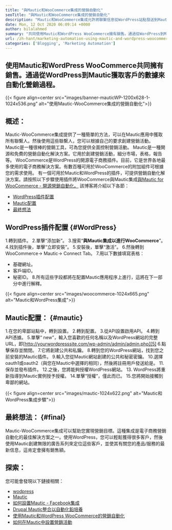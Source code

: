 ```yaml
---
title: "與Mautic和WooCommerce集成的營銷自動化" 
seoTitle: "與Mautic和WooCommerce集成的營銷自動化" 
description: "Mautic和WooCommerce集成允許將聯繫信息從WordPress站點發送到Mautic。這有助於通過Mautic App推銷產品。" 
date: Mon, 12 Oct 2020 06:09:14 +0000
author: bilalahmed
summary: "共同使用Mautic和WordPress WooCommerce擁有銷售。通過從WordPress到Mautic獲取客戶的數據來自動化營銷過程。" 
url: /zh-hant/marketing-automation-using-mautic-and-wordpress-woocommerce/
categories: ['Blogging', 'Marketing Automation']
---
```


## 使用Mautic和WordPress WooCommerce共同擁有銷售。通過從WordPress到Mautic獲取客戶的數據來自動化營銷過程。

{{< figure align=center src="images/banner-mauticWP-1200x628-1-1024x536.png" alt="使用Mautic-WooCommerce集成的營銷自動化">}}


## 概述：
Mautic-WooCommerce集成提供了一種簡單的方法，可以在Mautic應用中獲取所有聯繫人。然後使用這些聯繫人，您可以根據自己的要求創建營銷活動。 Mautic是一種很棒的營銷工具，可為您提供全面控制營銷活動。
Mautic是一種開源和免費的營銷自動化解決方案。它用於創建營銷活動，細分市場，表格，報告等。
WooCommerce是WordPress的開源電子商務插件。目前，它是世界各地最多使用的電子商務解決方案。有數百種可用於WooCommerce的附加組件可根據您的需求使用。
有一個可用於Mautic和WordPress的插件，可提供營銷自動化解決方案。請按照以下步驟使用插件將WooCommerce與Mautic集成[與Mautic for WooCommerce  - 開源營銷自動化。][1]
該博客將介紹以下各節：
  * [WordPress插件配置][2]
  * [Mautic配置][3]
  * [最終想法][4]

## WordPress插件配置 {#WordPress}
  1.轉到插件。
  2.單擊“添加新”。
  3.搜索“**與Mautic集成以進行WooCommerce**”。
  4.找到插件後，單擊“立即安裝”。
  5.安裝後，單擊“激活”。
  6.然後轉到WooCommerce-> Mautic-> Connect Tab。
  7.用以下數據填寫表格：
* 基礎網址。
* 客戶端ID。
* 秘密ID。
  8.所有這些字段都將在配置Mautic應用程序上進行，這將在下一部分中進行解釋。

{{< figure align=center src="images/woocommerce-1024x665.png" alt="Mautic和WordPress集成">}}


## Mautic配置： {#mautic}
  1.在您的卑鄙站點中，轉到設置。
  2.轉到配置。
  3.從API設置啟用API。
  4.轉到API憑據。
  5.單擊“ new”，輸入您喜歡的任何名稱以及WordPress網站的完整URL，即[http://yourwordpresssite.com/wp-admin/admin/admin.php][5]
  6.點擊保存並關閉。
  7.它將創建公共和私鑰。
  8.轉到您的WordPress網站，找到您之前安裝的Mautic插件。
  9.輸入您從Mautic網站創建的公共和秘密密鑰。
 10.選擇oauth1或oauth2（與您在Mautic中選擇的相同），然後將註冊用戶發送給是。
 11.保存並發布插件。
 12.之後，您將能夠授權WordPress網站。
 13. WordPress將重新指導到Mautic實例授予授權。
 14.單擊“授權”，僅此而已。
 15.您將開始接觸到卑鄙的網站。

{{< figure align=center src="images/mautic-1024x622.png" alt="Mautic和WordPress集成步驟">}}


## 最終想法： {#final}
Mautic-WooCommerce集成可以幫助您實現營銷目標。這種集成是電子商務營銷自動化的最佳解決方案之一。使用WordPress，您可以輕鬆獲得很多客戶，然後使用Mautic創建無限的廣告系列來定位這些客戶，並使其有關您的產品/服務的最新信息，這肯定會擁有銷售額。

## 探索：
您可能會發現以下鏈接相關：
  * [wodpress][6]
  * [Mautic][7]
  * [如何設置Mautic  -  Facebook集成][8]
  * [Drupal Mautic整合以自動化鉛培養][9]
  * [使用Mautic和WordPress WooCommerce的營銷自動化][10]
  * [如何在Mautic中設置營銷活動][11]

  
[1]: https://href.li/?https://wordpress.org/plugins/enhanced-woocommerce-mautic-integration/
[2]: #wordpress
[3]: #mautic
[4]: #final
[5]: https://href.li/?http://yourWordpressSite.com/wp-admin/admin.php
[6]: https://products.containerize.com/blogging/wordpress
[7]: https://products.containerize.com/marketing-automation/mautic
[8]: https://blog.containerize.com/marketing-automation/how-to-setup-mautic-facebook-integration/
[9]: https://blog.containerize.com/content-management/drupal-tutorial-automate-lead-growth-with-drupal-mautic/
[10]: https://blog.containerize.com/blogging/zh-hant/marketing-automation-using-mautic-and-wordpress-woocommerce/
[11]: https://blog.containerize.com/marketing-automation/how-to-setup-marketing-campaigns-using-mautic-campaign-builder/
